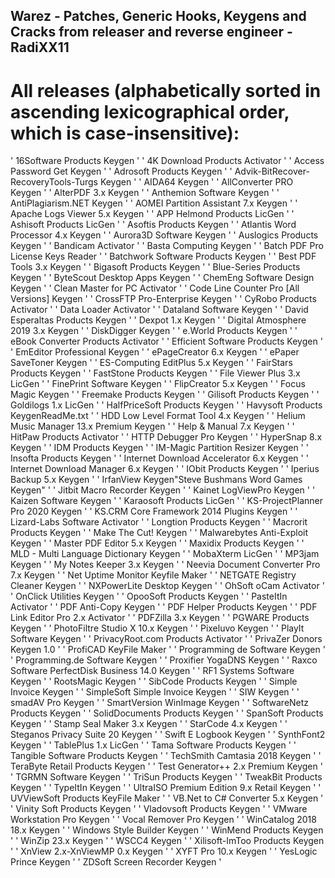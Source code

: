   ##   Warez - Patches, Generic Hooks, Keygens and Cracks from releaser and reverse engineer - RadiXX11
 
  # All releases (alphabetically sorted in ascending lexicographical order, which is case-insensitive):

' 16Software Products Keygen '
' 4K Download Products Activator '
' Access Password Get Keygen '
' Adrosoft Products Keygen '
' Advik-BitRecover-RecoveryTools-Turgs Keygen '
' AIDA64 Keygen '
' AllConverter PRO Keygen '
' AlterPDF 3.x Keygen '
' Anthemion Software Keygen '
' AntiPlagiarism.NET Keygen '
' AOMEI Partition Assistant 7.x Keygen '
' Apache Logs Viewer 5.x Keygen '
' APP Helmond Products LicGen '
' Ashisoft Products LicGen '
' Asoftis Products Keygen '
' Atlantis Word Processor 4.x Keygen '
' Aurora3D Software Keygen '
' Auslogics Products Keygen '
' Bandicam Activator '
' Basta Computing Keygen '
' Batch PDF Pro License Keys Reader '
' Batchwork Software Products Keygen '
' Best PDF Tools 3.x Keygen '
' Bigasoft Products Keygen '
' Blue-Series Products Keygen '
' ByteScout Desktop Apps Keygen '
' ChemEng Software Design Keygen '
' Clean Master for PC Activator '
' Code Line Counter Pro [All Versions] Keygen '
' CrossFTP Pro-Enterprise Keygen '
' CyRobo Products Activator '
' Data Loader Activator '
' Dataland Software Keygen '
' David Esperaltas Products Keygen '
' Dexpot 1.x Keygen '
' Digital Atmosphere 2019 3.x Keygen '
' DiskDigger Keygen '
' e.World Products Keygen '
' eBook Converter Products Activator '
' Efficient Software Products Keygen '
' EmEditor Professional Keygen '
' ePageCreator 6.x Keygen '
' ePaper SaveToner Keygen '
' ES-Computing EditPlus 5.x Keygen '
' FairStars Products Keygen '
' FastStone Products Keygen '
' File Viewer Plus 3.x LicGen '
' FinePrint Software Keygen '
' FlipCreator 5.x Keygen '
' Focus Magic Keygen '
' Freemake Products Keygen '
' Gilisoft Products Keygen '
' Goldilogs 1.x LicGen '
' HalfPriceSoft Products Keygen '
' Havysoft Products KeygenReadMe.txt '
' HDD Low Level Format Tool 4.x Keygen '
' Helium Music Manager 13.x Premium Keygen '
' Help & Manual 7.x Keygen '
' HitPaw Products Activator '
' HTTP Debugger Pro Keygen '
' HyperSnap 8.x Keygen '
' IDM Products Keygen '
' IM-Magic Partition Resizer Keygen '
' Insofta Products Keygen '
' Internet Download Accelerator 6.x Keygen '
' Internet Download Manager 6.x Keygen '
' IObit Products Keygen '
' Iperius Backup 5.x Keygen '
' IrfanView Keygen"Steve Bushmans Word Games Keygen" '
' Jitbit Macro Recorder Keygen '
' Kainet LogViewPro Keygen '
' Kaizen Software Keygen '
' Karaosoft Products LicGen '
' KS-ProjectPlanner Pro 2020 Keygen '
' KS.CRM Core Framework 2014 Plugins Keygen '
' Lizard-Labs Software Activator '
' Longtion Products Keygen '
' Macrorit Products Keygen '
' Make The Cut! Keygen '
' Malwarebytes Anti-Exploit Keygen '
' Master PDF Editor 5.x Keygen '
' Maxidix Products Keygen '
' MLD - Multi Language Dictionary Keygen '
' MobaXterm LicGen '
' MP3jam Keygen '
' My Notes Keeper 3.x Keygen '
' Neevia Document Converter Pro 7.x Keygen '
' Net Uptime Monitor Keyfile Maker '
' NETGATE Registry Cleaner Keygen '
' NXPowerLite Desktop Keygen '
' OhSoft oCam Activator '
' OnClick Utilities Keygen '
' OpooSoft Products Keygen '
' PasteItIn Activator '
' PDF Anti-Copy Keygen '
' PDF Helper Products Keygen '
' PDF Link Editor Pro 2.x Activator '
' PDFZilla 3.x Keygen '
' PGWARE Products Keygen '
' PhotoFiltre Studio X 10.x Keygen '
' Pixeluvo Keygen '
' PlayIt Software Keygen '
' PrivacyRoot.com Products Activator '
' PrivaZer Donors Keygen 1.0 '
' ProfiCAD KeyFile Maker '
' Programming de Software Keygen '
' Programming.de Software Keygen '
' Proxifier YogaDNS Keygen '
' Raxco Software PerfectDisk Business 14.0 Keygen '
' RF1 Systems Software Keygen '
' RootsMagic Keygen '
' SibCode Products Keygen '
' Simple Invoice Keygen '
' SimpleSoft Simple Invoice Keygen '
' SIW Keygen '
' smadAV Pro Keygen '
' SmartVersion WinImage Keygen '
' SoftwareNetz Products Keygen '
' SolidDocuments Products Keygen '
' SpanSoft Products Keygen '
' Stamp Seal Maker 3.x Keygen '
' StarCode 4.x Keygen '
' Steganos Privacy Suite 20 Keygen '
' Swift E Logbook Keygen '
' SynthFont2 Keygen '
' TablePlus 1.x LicGen '
' Tama Software Products Keygen '
' Tangible Software Products Keygen '
' TechSmith Camtasia 2018 Keygen '
' TeraByte Retail Products Keygen '
' Test Generator++ 2.x Premium Keygen '
' TGRMN Software Keygen '
' TriSun Products Keygen '
' TweakBit Products Keygen '
' TypeItIn Keygen '
' UltraISO Premium Edition 9.x Retail Keygen '
' UVViewSoft Products KeyFile Maker '
' VB.Net to C# Converter 5.x Keygen '
' Vinity Soft Products Keygen '
' Vladovsoft Products Keygen '
' VMware Workstation Pro Keygen '
' Vocal Remover Pro Keygen '
' WinCatalog 2018 18.x Keygen '
' Windows Style Builder Keygen '
' WinMend Products Keygen '
' WinZip 23.x Keygen '
' WSCC4 Keygen '
' Xilisoft-ImToo Products Keygen '
' XnView 2.x-XnViewMP 0.x Keygen '
' XYFT Pro 10.x Keygen '
' YesLogic Prince Keygen '
' ZDSoft Screen Recorder Keygen '
